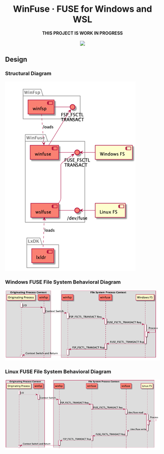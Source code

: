 <h1 align="center">
    WinFuse &middot; FUSE for Windows and WSL
</h1>

<p align="center">
    <b>THIS PROJECT IS WORK IN PROGRESS</b>
    <br/>
    <br/>
    <a href="https://ci.appveyor.com/project/billziss-gh/winfuse">
        <img src="https://img.shields.io/appveyor/ci/billziss-gh/winfuse.svg"/>
    </a>
</p>

## Design

### Structural Diagram

![Component Diagram](doc/component.png)

### Windows FUSE File System Behavioral Diagram

![Windows FS Sequence Diagram](doc/winseq.png)

### Linux FUSE File System Behavioral Diagram

![Linux FS Sequence Diagram](doc/wslseq.png)
